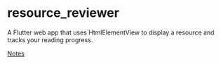 # resource_reviewer

A Flutter web app that uses HtmlElementView to display a resource and tracks your reading progress.

[Notes](https://docs.google.com/document/d/1tH13Y9eOFh-1r4mayvK2rOHUrEzpy0mt3W-SKhoC6LE/edit?usp=sharing)
